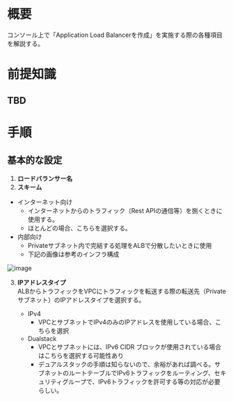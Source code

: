 # 概要
コンソール上で「Application Load Balancerを作成」を実施する際の各種項目を解説する。  

# 前提知識
## TBD

# 手順
## 基本的な設定
1. **ロードバランサー名**
2. **スキーム**
  - インターネット向け
    - インターネットからのトラフィック（Rest APIの通信等）を捌くときに使用する。
    - ほとんどの場合、こちらを選択する。
  - 内部向け
    - Privateサブネット内で完結する処理をALBで分散したいときに使用
    - 下記の画像は参考のインフラ構成

![image](https://github.com/adgjmptwgw/aws-practice/assets/66456130/c1cdd7a5-e514-422c-8b1e-498158322a3c)

3. **IPアドレスタイプ**  
ALBからトラフィックをVPCにトラフィックを転送する際の転送先（Privateサブネット）のIPアドレスタイプを選択する。

   - IPv4
     - VPCとサブネットでIPv4のみのIPアドレスを使用している場合、こちらを選択
   - Dualstack
     - VPCとサブネットには、IPv6 CIDR ブロックが使用されている場合はこちらを選択する可能性あり
     - デュアルスタックの手順は知らないので、余裕があれば調べる。サブネットのルートテーブルでIPv6トラフィックをルーティング、セキュリティグループで、IPv6トラフィックを許可する等の対応が必要らしい。
